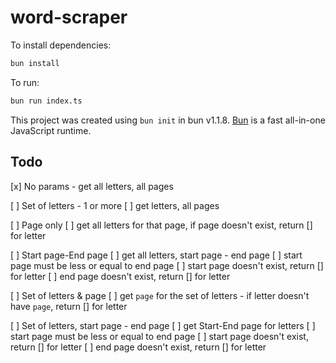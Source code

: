 # word-scraper

To install dependencies:

```bash
bun install
```

To run:

```bash
bun run index.ts
```

This project was created using `bun init` in bun v1.1.8. [Bun](https://bun.sh) is a fast all-in-one JavaScript runtime.

## Todo

[x] No params - get all letters, all pages

[ ] Set of letters - 1 or more
[ ] get letters, all pages

[ ] Page only
[ ] get all letters for that page, if page doesn't exist, return [] for letter

[ ] Start page-End page
[ ] get all letters, start page - end page
[ ] start page must be less or equal to end page
[ ] start page doesn't exist, return [] for letter
[ ] end page doesn't exist, return [] for letter

[ ] Set of letters & page
[ ] get `page` for the set of letters - if letter doesn't have `page`, return [] for letter

[ ] Set of letters, start page - end page
[ ] get Start-End page for letters
[ ] start page must be less or equal to end page
[ ] start page doesn't exist, return [] for letter
[ ] end page doesn't exist, return [] for letter
